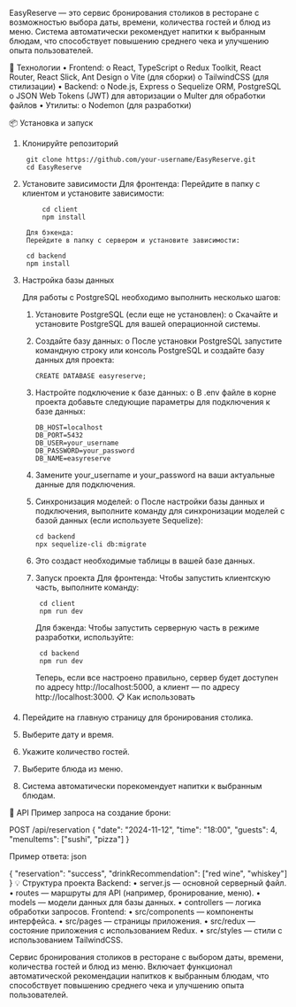 
EasyReserve — это сервис бронирования столиков в ресторане с возможностью выбора даты, времени, количества гостей и блюд из меню. Система автоматически рекомендует напитки к выбранным блюдам, что способствует повышению среднего чека и улучшению опыта пользователей.

🚀 Технологии
    •	Frontend:
        o	React, TypeScript
        o	Redux Toolkit, React Router, React Slick, Ant Design
        o	Vite (для сборки)
        o	TailwindCSS (для стилизации)
    •	Backend:
        o	Node.js, Express
        o	Sequelize ORM, PostgreSQL
        o	JSON Web Tokens (JWT) для авторизации
        o	Multer для обработки файлов
    •	Утилиты:
        o	Nodemon (для разработки)


📦 Установка и запуск

1. Клонируйте репозиторий

        git clone https://github.com/your-username/EasyReserve.git
        cd EasyReserve

2. Установите зависимости
        Для фронтенда:
            Перейдите в папку с клиентом и установите зависимости:

            cd client
            npm install
            
        Для бэкенда:
        Перейдите в папку с сервером и установите зависимости:

        cd backend
        npm install

3. Настройка базы данных

    Для работы с PostgreSQL необходимо выполнить несколько шагов:
    1.	Установите PostgreSQL (если еще не установлен):
        o	Скачайте и установите PostgreSQL для вашей операционной системы.

    2.	Создайте базу данных:
        o	После установки PostgreSQL запустите командную строку или консоль PostgreSQL и создайте базу данных для проекта:

            CREATE DATABASE easyreserve;

    3.	Настройте подключение к базе данных:
        o	В .env файле в корне проекта добавьте следующие параметры для подключения к базе данных:

            DB_HOST=localhost
            DB_PORT=5432
            DB_USER=your_username
            DB_PASSWORD=your_password
            DB_NAME=easyreserve
    4.	Замените your_username и your_password на ваши актуальные данные для подключения.
    5.	Синхронизация моделей:
        o	После настройки базы данных и подключения, выполните команду для синхронизации моделей с базой данных (если используете Sequelize):

            cd backend
            npx sequelize-cli db:migrate
    6.	Это создаст необходимые таблицы в вашей базе данных.
    4. Запуск проекта
        Для фронтенда:
            Чтобы запустить клиентскую часть, выполните команду:

            cd client
            npm run dev
        Для бэкенда:
            Чтобы запустить серверную часть в режиме разработки, используйте:

            cd backend
            npm run dev
        Теперь, если все настроено правильно, сервер будет доступен по адресу http://localhost:5000, а клиент — по адресу http://localhost:3000.
📋 Как использовать
1.	Перейдите на главную страницу для бронирования столика.
2.	Выберите дату и время.
3.	Укажите количество гостей.
4.	Выберите блюда из меню.
5.	Система автоматически порекомендует напитки к выбранным блюдам.

📝 API
Пример запроса на создание брони:

POST /api/reservation
{
  "date": "2024-11-12",
  "time": "18:00",
  "guests": 4,
  "menuItems": ["sushi", "pizza"]
}

Пример ответа:
json

{
  "reservation": "success",
  "drinkRecommendation": ["red wine", "whiskey"]
}
💡 Структура проекта
Backend:
•	server.js — основной серверный файл.
•	routes — маршруты для API (например, бронирование, меню).
•	models — модели данных для базы данных.
•	controllers — логика обработки запросов.
Frontend:
•	src/components — компоненты интерфейса.
•	src/pages — страницы приложения.
•	src/redux — состояние приложения с использованием Redux.
•	src/styles — стили с использованием TailwindCSS.


Сервис бронирования столиков в ресторане с выбором даты, времени, количества гостей и блюд из меню. Включает функционал автоматической рекомендации напитков к выбранным блюдам, что способствует повышению среднего чека и улучшению опыта пользователей.

